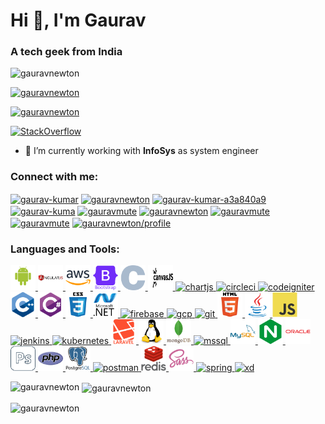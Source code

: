 <h1 align="left">Hi 👋, I'm Gaurav</h1>
<h3 align="left">A tech geek from India</h3>

<p align="left"> <img src="https://komarev.com/ghpvc/?username=gauravnewton&label=Profile%20views&color=0e75b6&style=flat" alt="gauravnewton" /> </p>

<p align="left"> <a href="https://github.com/ryo-ma/github-profile-trophy"><img src="https://github-profile-trophy.vercel.app/?username=gauravnewton" alt="gauravnewton" /></a> </p>

<p align="left"> <a href="https://twitter.com/gauravnewton" target="blank"><img src="https://img.shields.io/twitter/follow/gauravnewton?logo=twitter&style=for-the-badge" alt="gauravnewton" /></a> </p>

<p align="left"><a 
href="https://stackoverflow.com/users/5787290/gaurav-kumar" target="_blank"><img alt="StackOverflow" 
src="https://stackoverflow-badge.vercel.app/?userID=5787290" /></a> 
  
  </a>

- 🔭 I’m currently working with **InfoSys** as system engineer

<h3 align="left">Connect with me:</h3>
<p align="left">
<a href="https://codepen.io/gaurav-kumar" target="blank"><img align="center" src="https://cdn.jsdelivr.net/npm/simple-icons@3.0.1/icons/codepen.svg" alt="gaurav-kumar" height="30" width="40" /></a>
<a href="https://twitter.com/gauravnewton" target="blank"><img align="center" src="https://cdn.jsdelivr.net/npm/simple-icons@3.0.1/icons/twitter.svg" alt="gauravnewton" height="30" width="40" /></a>
<a href="https://linkedin.com/in/gaurav-kumar-a3a840a9" target="blank"><img align="center" src="https://cdn.jsdelivr.net/npm/simple-icons@3.0.1/icons/linkedin.svg" alt="gaurav-kumar-a3a840a9" height="30" width="40" /></a>
<a href="https://stackoverflow.com/users/gaurav-kuma" target="blank"><img align="center" src="https://cdn.jsdelivr.net/npm/simple-icons@3.0.1/icons/stackoverflow.svg" alt="gaurav-kuma" height="30" width="40" /></a>
<a href="https://fb.com/gauravmute" target="blank"><img align="center" src="https://cdn.jsdelivr.net/npm/simple-icons@3.0.1/icons/facebook.svg" alt="gauravmute" height="30" width="40" /></a>
<a href="https://instagram.com/gauravnewton" target="blank"><img align="center" src="https://cdn.jsdelivr.net/npm/simple-icons@3.0.1/icons/instagram.svg" alt="gauravnewton" height="30" width="40" /></a>
<a href="https://www.codechef.com/users/gauravmute" target="blank"><img align="center" src="https://cdn.jsdelivr.net/npm/simple-icons@3.1.0/icons/codechef.svg" alt="gauravmute" height="30" width="40" /></a>
<a href="https://www.hackerrank.com/gauravmute" target="blank"><img align="center" src="https://cdn.jsdelivr.net/npm/simple-icons@3.0.1/icons/hackerrank.svg" alt="gauravmute" height="30" width="40" /></a>
<a href="https://auth.geeksforgeeks.org/user/gauravnewton/profile" target="blank"><img align="center" src="https://cdn.jsdelivr.net/npm/simple-icons@3.0.1/icons/geeksforgeeks.svg" alt="gauravnewton/profile" height="30" width="40" /></a>
</p>

<h3 align="left">Languages and Tools:</h3>
<p align="left"> <a href="https://developer.android.com" target="_blank"> <img src="https://raw.githubusercontent.com/devicons/devicon/master/icons/android/android-original-wordmark.svg" alt="android" width="40" height="40"/> </a> <a href="https://angular.io" target="_blank"> <img src="https://raw.githubusercontent.com/devicons/devicon/master/icons/angularjs/angularjs-original-wordmark.svg" alt="angularjs" width="40" height="40"/> </a> <a href="https://aws.amazon.com" target="_blank"> <img src="https://raw.githubusercontent.com/devicons/devicon/master/icons/amazonwebservices/amazonwebservices-original-wordmark.svg" alt="aws" width="40" height="40"/> </a> <a href="https://getbootstrap.com" target="_blank"> <img src="https://raw.githubusercontent.com/devicons/devicon/master/icons/bootstrap/bootstrap-plain-wordmark.svg" alt="bootstrap" width="40" height="40"/> </a> <a href="https://www.cprogramming.com/" target="_blank"> <img src="https://raw.githubusercontent.com/devicons/devicon/master/icons/c/c-original.svg" alt="c" width="40" height="40"/> </a> <a href="https://canvasjs.com" target="_blank"> <img src="https://raw.githubusercontent.com/Hardik0307/Hardik0307/master/assets/canvasjs-charts.svg" alt="canvasjs" width="40" height="40"/> </a> <a href="https://www.chartjs.org" target="_blank"> <img src="https://www.chartjs.org/media/logo-title.svg" alt="chartjs" width="40" height="40"/> </a> <a href="https://circleci.com" target="_blank"> <img src="https://www.vectorlogo.zone/logos/circleci/circleci-icon.svg" alt="circleci" width="40" height="40"/> </a> <a href="https://codeigniter.com" target="_blank"> <img src="https://cdn.worldvectorlogo.com/logos/codeigniter.svg" alt="codeigniter" width="40" height="40"/> </a> <a href="https://www.w3schools.com/cpp/" target="_blank"> <img src="https://raw.githubusercontent.com/devicons/devicon/master/icons/cplusplus/cplusplus-original.svg" alt="cplusplus" width="40" height="40"/> </a> <a href="https://www.w3schools.com/cs/" target="_blank"> <img src="https://raw.githubusercontent.com/devicons/devicon/master/icons/csharp/csharp-original.svg" alt="csharp" width="40" height="40"/> </a> <a href="https://www.w3schools.com/css/" target="_blank"> <img src="https://raw.githubusercontent.com/devicons/devicon/master/icons/css3/css3-original-wordmark.svg" alt="css3" width="40" height="40"/> </a> <a href="https://dotnet.microsoft.com/" target="_blank"> <img src="https://raw.githubusercontent.com/devicons/devicon/master/icons/dot-net/dot-net-original-wordmark.svg" alt="dotnet" width="40" height="40"/> </a> <a href="https://firebase.google.com/" target="_blank"> <img src="https://www.vectorlogo.zone/logos/firebase/firebase-icon.svg" alt="firebase" width="40" height="40"/> </a> <a href="https://cloud.google.com" target="_blank"> <img src="https://www.vectorlogo.zone/logos/google_cloud/google_cloud-icon.svg" alt="gcp" width="40" height="40"/> </a> <a href="https://git-scm.com/" target="_blank"> <img src="https://www.vectorlogo.zone/logos/git-scm/git-scm-icon.svg" alt="git" width="40" height="40"/> </a> <a href="https://www.w3.org/html/" target="_blank"> <img src="https://raw.githubusercontent.com/devicons/devicon/master/icons/html5/html5-original-wordmark.svg" alt="html5" width="40" height="40"/> </a> <a href="https://www.java.com" target="_blank"> <img src="https://raw.githubusercontent.com/devicons/devicon/master/icons/java/java-original.svg" alt="java" width="40" height="40"/> </a> <a href="https://developer.mozilla.org/en-US/docs/Web/JavaScript" target="_blank"> <img src="https://raw.githubusercontent.com/devicons/devicon/master/icons/javascript/javascript-original.svg" alt="javascript" width="40" height="40"/> </a> <a href="https://www.jenkins.io" target="_blank"> <img src="https://www.vectorlogo.zone/logos/jenkins/jenkins-icon.svg" alt="jenkins" width="40" height="40"/> </a> <a href="https://kubernetes.io" target="_blank"> <img src="https://www.vectorlogo.zone/logos/kubernetes/kubernetes-icon.svg" alt="kubernetes" width="40" height="40"/> </a> <a href="https://laravel.com/" target="_blank"> <img src="https://raw.githubusercontent.com/devicons/devicon/master/icons/laravel/laravel-plain-wordmark.svg" alt="laravel" width="40" height="40"/> </a> <a href="https://www.linux.org/" target="_blank"> <img src="https://raw.githubusercontent.com/devicons/devicon/master/icons/linux/linux-original.svg" alt="linux" width="40" height="40"/> </a> <a href="https://www.mongodb.com/" target="_blank"> <img src="https://raw.githubusercontent.com/devicons/devicon/master/icons/mongodb/mongodb-original-wordmark.svg" alt="mongodb" width="40" height="40"/> </a> <a href="https://www.microsoft.com/en-us/sql-server" target="_blank"> <img src="https://cdn.worldvectorlogo.com/logos/microsoft-sql-server.svg" alt="mssql" width="40" height="40"/> </a> <a href="https://www.mysql.com/" target="_blank"> <img src="https://raw.githubusercontent.com/devicons/devicon/master/icons/mysql/mysql-original-wordmark.svg" alt="mysql" width="40" height="40"/> </a> <a href="https://www.nginx.com" target="_blank"> <img src="https://raw.githubusercontent.com/devicons/devicon/master/icons/nginx/nginx-original.svg" alt="nginx" width="40" height="40"/> </a> <a href="https://www.oracle.com/" target="_blank"> <img src="https://raw.githubusercontent.com/devicons/devicon/master/icons/oracle/oracle-original.svg" alt="oracle" width="40" height="40"/> </a> <a href="https://www.photoshop.com/en" target="_blank"> <img src="https://raw.githubusercontent.com/devicons/devicon/master/icons/photoshop/photoshop-line.svg" alt="photoshop" width="40" height="40"/> </a> <a href="https://www.php.net" target="_blank"> <img src="https://raw.githubusercontent.com/devicons/devicon/master/icons/php/php-original.svg" alt="php" width="40" height="40"/> </a> <a href="https://www.postgresql.org" target="_blank"> <img src="https://raw.githubusercontent.com/devicons/devicon/master/icons/postgresql/postgresql-original-wordmark.svg" alt="postgresql" width="40" height="40"/> </a> <a href="https://postman.com" target="_blank"> <img src="https://www.vectorlogo.zone/logos/getpostman/getpostman-icon.svg" alt="postman" width="40" height="40"/> </a> <a href="https://redis.io" target="_blank"> <img src="https://raw.githubusercontent.com/devicons/devicon/master/icons/redis/redis-original-wordmark.svg" alt="redis" width="40" height="40"/> </a> <a href="https://sass-lang.com" target="_blank"> <img src="https://raw.githubusercontent.com/devicons/devicon/master/icons/sass/sass-original.svg" alt="sass" width="40" height="40"/> </a> <a href="https://spring.io/" target="_blank"> <img src="https://www.vectorlogo.zone/logos/springio/springio-icon.svg" alt="spring" width="40" height="40"/> </a> <a href="https://www.adobe.com/products/xd.html" target="_blank"> <img src="https://cdn.worldvectorlogo.com/logos/adobe-xd.svg" alt="xd" width="40" height="40"/> </a> </p>

<p><img align="left" src="https://github-readme-stats.vercel.app/api/top-langs?username=gauravnewton&show_icons=true&locale=en&layout=compact" alt="gauravnewton" /></p>

<p>&nbsp;<img align="center" src="https://github-readme-stats.vercel.app/api?username=gauravnewton&show_icons=true&locale=en" alt="gauravnewton" /></p>

<p><img align="center" src="https://github-readme-streak-stats.herokuapp.com/?user=gauravnewton&" alt="gauravnewton" /></p>
